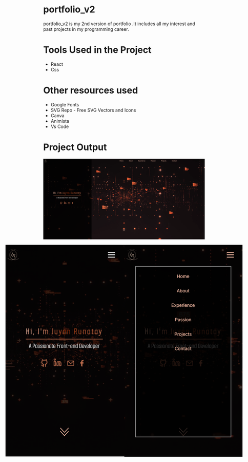 # portfolio_v2
portfolio_v2 is my 2nd version of portfolio .It includes all my interest and past projects in my programming career.  

# Tools Used in the Project
* React
* Css

# Other resources used
*  Google Fonts
*  SVG Repo - Free SVG Vectors and Icons
*  Canva
*  Animista
*  Vs Code

# Project Output
![portfolio_v2](https://github.com/jcrunatay/portfolio_v2/blob/main/public/images/project-output-img.png "plortfolio_v2")

<div style="display: flex;justify-content:center;align-items:center;">
  <img src="https://github.com/jcrunatay/portfolio_v2/blob/main/public/images/project-output-img-mobile.png" alt="Portfolio_v2 mobile"/>
  <img src="https://github.com/jcrunatay/portfolio_v2/blob/main/public/images/project-output-img-mobile2.png" alt="Portfolio_v2 mobile menu"/>
</div>
